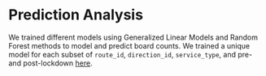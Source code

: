 # Prediction Analysis

We trained different models using Generalized Linear Models and Random Forest methods to model and predict board counts. We trained a unique model for each subset of `route_id`, `direction_id`, `service_type`, and pre- and post-lockdown [here](https://vanderbilt365-my.sharepoint.com/:f:/g/personal/juan_c_martinez_vanderbilt_edu/EkpoZSHvHStMq7Aw3UfYOX4Bi-LP3Dp83-MrHj1dXMEXjQ?e=FSqCu0).
